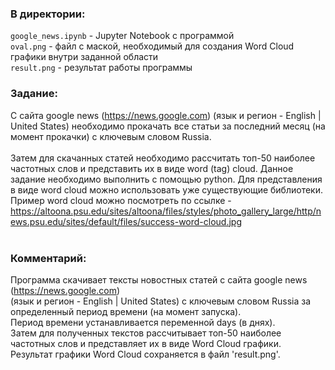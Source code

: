 ### В директории:<br>
`google_news.ipynb`  - Jupyter Notebook с программой<br>
`oval.png`  - файл с маской, необходимый для создания Word Cloud графики внутри заданной области<br>
`result.png`  - результат работы программы
<br>

### Задание:<br>
С сайта google news (https://news.google.com) (язык и регион - English | United States) необходимо прокачать все статьи за последний месяц (на момент прокачки) с ключевым словом Russia.<br>
<br>
Затем для скачанных статей необходимо рассчитать топ-50 наиболее частотных слов и представить их в виде word (tag) cloud. Данное задание необходимо выполнить с помощью python. Для представления в виде word cloud можно использовать уже существующие библиотеки. Пример word cloud можно посмотреть по ссылке -<br> https://altoona.psu.edu/sites/altoona/files/styles/photo_gallery_large/http/news.psu.edu/sites/default/files/success-word-cloud.jpg<br>
<br>
### Комментарий:<br>
Программа скачивает тексты новостных статей с сайта google news (https://news.google.com)<br>
(язык и регион - English | United States) с ключевым словом Russia за определенный период времени (на момент запуска).<br>
Период времени устанавливается переменной days (в днях).<br>
Затем для полученных текстов рассчитывает топ-50 наиболее частотных слов и представляет их в виде Word Cloud графики.<br>
Результат графики Word Cloud сохраняется в файл 'result.png'.<br>
